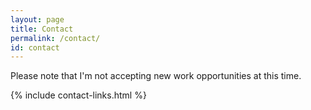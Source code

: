 ```yaml
---
layout: page
title: Contact
permalink: /contact/
id: contact
---
```


Please note that I'm not accepting new work opportunities at this time.

{% include contact-links.html %}

